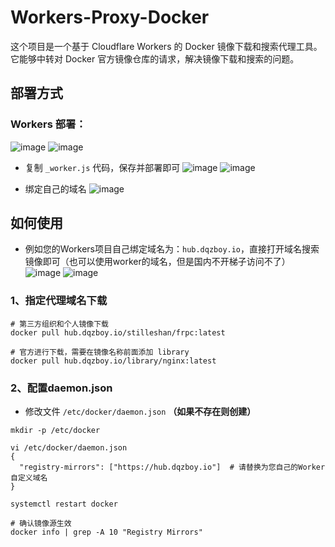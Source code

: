 # Workers-Proxy-Docker
这个项目是一个基于 Cloudflare Workers 的 Docker 镜像下载和搜索代理工具。它能够中转对 Docker 官方镜像仓库的请求，解决镜像下载和搜索的问题。

## 部署方式
### Workers 部署：
![image](https://github.com/user-attachments/assets/4796e71e-61e6-4759-9099-355914fdb71f)
![image](https://github.com/user-attachments/assets/8357eb97-1613-40bb-8ae5-06928eb0ec6f)

- 复制 `_worker.js` 代码，保存并部署即可
![image](https://github.com/user-attachments/assets/5d4e9cc7-a260-41ab-bd2b-c72954aacb50)
![image](https://github.com/user-attachments/assets/2d044b69-db29-4862-b888-f8f9f47e8869)

- 绑定自己的域名
![image](https://github.com/user-attachments/assets/8b21f446-3abd-48cf-a6a0-ceb500820bba)


## 如何使用
- 例如您的Workers项目自己绑定域名为：`hub.dqzboy.io`，直接打开域名搜索镜像即可（也可以使用worker的域名，但是国内不开梯子访问不了）
![image](https://github.com/user-attachments/assets/0dc7501d-e8ea-46ce-b623-8282a91d7369)
![image](https://github.com/user-attachments/assets/81b488d4-2c71-472e-9773-b97a8e22e568)

### 1、指定代理域名下载
```
# 第三方组织和个人镜像下载
docker pull hub.dqzboy.io/stilleshan/frpc:latest

# 官方进行下载，需要在镜像名称前面添加 library
docker pull hub.dqzboy.io/library/nginx:latest
```

### 2、配置daemon.json
- 修改文件 `/etc/docker/daemon.json` **（如果不存在则创建）**

```
mkdir -p /etc/docker

vi /etc/docker/daemon.json
{
  "registry-mirrors": ["https://hub.dqzboy.io"]  # 请替换为您自己的Worker自定义域名
}

systemctl restart docker

# 确认镜像源生效
docker info | grep -A 10 "Registry Mirrors"
```
